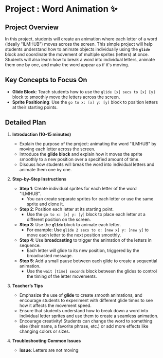 # Project : Word Animation ✨

## Project Overview

In this project, students will create an animation where each letter of a word (ideally "ILMHUB") moves across the screen. This simple project will help students understand how to animate objects individually using the **`glide`** block and coordinate the movement of multiple sprites (letters) at once. Students will also learn how to break a word into individual letters, animate them one by one, and make the word appear as if it's moving.

## Key Concepts to Focus On

- **Glide Block**: Teach students how to use the `glide [x] secs to [x] [y]` block to smoothly move the letters across the screen.
- **Sprite Positioning**: Use the `go to x: [x] y: [y]` block to position letters at their starting points.

## Detailed Plan

1. **Introduction (10-15 minutes)**
   - Explain the purpose of the project: animating the word "ILMHUB" by moving each letter across the screen.
   - Introduce the **glide block** and explain how it moves the sprite smoothly to a new position over a specified amount of time.
   - Discuss how students will break the word into individual letters and animate them one by one.

2. **Step-by-Step Instructions**
   - **Step 1**: Create individual sprites for each letter of the word "ILMHUB".
     - You can create separate sprites for each letter or use the same sprite and clone it.
   - **Step 2**: Position each letter at its starting point.
     - Use the `go to x: [x] y: [y]` block to place each letter at a different position on the screen.
   - **Step 3**: Use the **`glide`** block to animate each letter.
     - For example: Use `glide 2 secs to x: [new x] y: [new y]` to move each letter to the next position smoothly.
   - **Step 4**: Use **broadcasting** to trigger the animation of the letters in sequence.
     - Each letter will glide to its new position, triggered by the broadcasted message.
   - **Step 5**: Add a small pause between each glide to create a sequential animation.
     - Use the `wait [time] seconds` block between the glides to control the timing of the letter movements.

3. **Teacher’s Tips**
   - Emphasize the use of **glide** to create smooth animations, and encourage students to experiment with different glide times to see how it affects the movement speed.
   - Ensure that students understand how to break down a word into individual letter sprites and use them to create a seamless animation.
   - Encourage creativity! Students can change the word to something else (their name, a favorite phrase, etc.) or add more effects like changing colors or sizes.

4. **Troubleshooting Common Issues**
   - **Issue**: Letters are not moving
